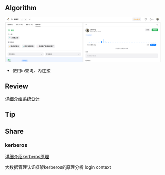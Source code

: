 ## Algorithm

![算法](../../images/temp/sisyphus-2023-06-03-lc.png)

* 使用in查询，内连接

## Review

[详细介绍系统设计](https://medium.com/dev-genius/system-design-blueprint-the-ultimate-guide-e27b914bf8f1)

## Tip


## Share

### kerberos

[详细介绍kerberos原理](https://blog.csdn.net/yunlong34574/article/details/68954622)

大数据管理认证框架kerberos的原理分析
login context